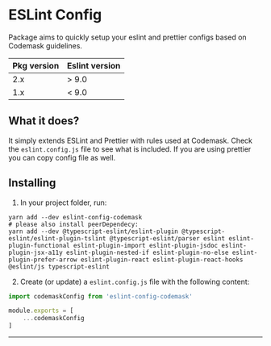 # ESLint Config

Package aims to quickly setup your eslint and prettier configs based on Codemask guidelines.

|Pkg version| Eslint version |
|---|---------|
| 2.x | \> 9.0  |
| 1.x | < 9.0   |


## What it does?

It simply extends ESLint and Prettier with rules used at Codemask. Check the `eslint.config.js` file to see what is included. If you are using prettier you can copy config file as well.

## Installing

1. In your project folder, run:

```
yarn add --dev eslint-config-codemask
# please also install peerDependecy:
yarn add --dev @typescript-eslint/eslint-plugin @typescript-eslint/eslint-plugin-tslint @typescript-eslint/parser eslint eslint-plugin-functional eslint-plugin-import eslint-plugin-jsdoc eslint-plugin-jsx-a11y eslint-plugin-nested-if eslint-plugin-no-else eslint-plugin-prefer-arrow eslint-plugin-react eslint-plugin-react-hooks @eslint/js typescript-eslint
```

2. Create (or update) a `eslint.config.js` file with the following content:

```js
import codemaskConfig from 'eslint-config-codemask'

module.exports = [
    ...codemaskConfig
]
```
---
